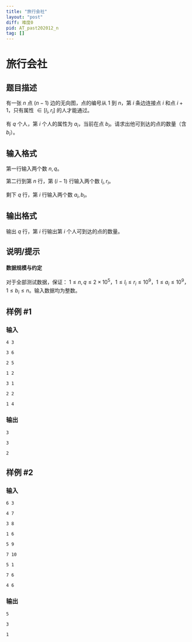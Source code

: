 ```yaml
---
title: "旅行会社"
layout: "post"
diff: 难度0
pid: AT_past202012_n
tag: []
---
```


# 旅行会社

## 题目描述

有一张 $n$ 点 $(n-1)$ 边的无向图，点的编号从 $1$ 到 $n$，第 $i$ 条边连接点 $i$ 和点 $i+1$，只有属性 $\in[l_i,r_i]$ 的人才能通过。

有 $q$ 个人，第 $i$ 个人的属性为 $a_i$，当前在点 $b_i$。请求出他可到达的点的数量（含 $b_i$）。

## 输入格式

第一行输入两个数 $n,q$。

第二行到第 $n$ 行，第 $(i-1)$ 行输入两个数 $l_i,r_i$。

剩下 $q$ 行，第 $i$ 行输入两个数 $a_i,b_i$。

## 输出格式

输出 $q$ 行，第 $i$ 行输出第 $i$ 个人可到达的点的数量。

## 说明/提示

#### 数据规模与约定

对于全部测试数据，保证： $1 \le n,q \le 2 \times 10^5$，$1 \le l_i \le r_i \le 10^9$，$1 \le a_i \le 10^9$，$1 \le b_i \le n$。输入数据均为整数。

## 样例 #1

### 输入

```
4 3
3 6
2 5
1 2
3 1
2 2
1 4
```

### 输出

```
3
3
2
```

## 样例 #2

### 输入

```
6 3
4 7
3 8
1 6
5 9
7 10
5 1
7 6
4 6
```

### 输出

```
5
3
1
```

